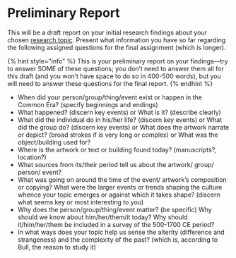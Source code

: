 # Preliminary Report

This will be a draft report on your initial research findings about your chosen [research topic](../research-topics.md). Present what information you have so far regarding the following assigned questions for the final assignment \(which is longer\).

{% hint style="info" %}
This is your preliminary report on your findings—try to answer SOME of these questions; you don’t need to answer them all for this draft \(and you won’t have space to do so in 400-500 words\), but you will need to answer these questions for the final report.
{% endhint %}

* When did your person/group/thing/event exist or happen in the Common Era? \(specify beginnings and endings\)
* What happened? \(discern key events\) or What is it? \(describe clearly\)
* What did the individual do in his/her life? \(discern key events\) or What did the group do? \(discern key events\) or What does the artwork narrate or depict? \(broad strokes if is very long or complex\) or What was the object/building used for?
* Where is the artwork or text or building found today? \(manuscripts?, location?\) 
* What sources from its/their period tell us about the artwork/ group/ person/ event?
* What was going on around the time of the event/ artwork’s composition or copying? What were the larger events or trends shaping the culture whence your topic emerges or against which it takes shape? \(discern what seems key or most interesting to you\)
* Why does the person/group/thing/event matter? \(be specific\) Why should we know about him/her/them/it today? Why should it/him/her/them be included in a survey of the 500-1700 CE period?
* In what ways does your topic help us sense the alterity \(difference and strangeness\) and the complexity of the past? \(which is, according to Bull, the reason to study it\)

